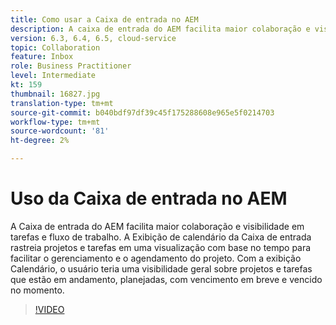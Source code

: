 ```yaml
---
title: Como usar a Caixa de entrada no AEM
description: A caixa de entrada do AEM facilita maior colaboração e visibilidade em tarefas e fluxo de trabalho.
version: 6.3, 6.4, 6.5, cloud-service
topic: Collaboration
feature: Inbox
role: Business Practitioner
level: Intermediate
kt: 159
thumbnail: 16827.jpg
translation-type: tm+mt
source-git-commit: b040bdf97df39c45f175288608e965e5f0214703
workflow-type: tm+mt
source-wordcount: '81'
ht-degree: 2%

---
```



# Uso da Caixa de entrada no AEM

A Caixa de entrada do AEM facilita maior colaboração e visibilidade em tarefas e fluxo de trabalho. A Exibição de calendário da Caixa de entrada rastreia projetos e tarefas em uma visualização com base no tempo para facilitar o gerenciamento e o agendamento do projeto. Com a exibição Calendário, o usuário teria uma visibilidade geral sobre projetos e tarefas que estão em andamento, planejadas, com vencimento em breve e vencido no momento.

>[!VIDEO](https://video.tv.adobe.com/v/16827/?quality=12&learn=on)
